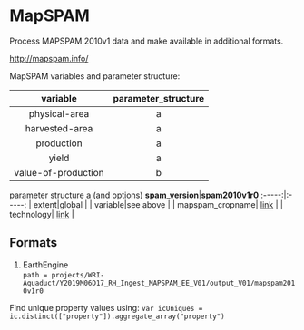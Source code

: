 # MapSPAM
Process MAPSPAM 2010v1 data and make available in additional formats.  

http://mapspam.info/  

MapSPAM variables and parameter structure:

**variable**|**parameter\_structure**
:-----:|:-----:
physical-area|a
harvested-area|a
production|a
yield|a
value-of-production|b

parameter structure a (and options)
**spam\_version**|**spam2010v1r0**
:-----:|:-----:
| extent|global |
| variable|see above |
| mapspam\_cropname| [link](https://github.com/wri/MAPSPAM/blob/master/metadata\_tables/mapspam\_names.csv) |
| technology| [link](https://github.com/wri/MAPSPAM/blob/master/metadata\_tables/technologies.csv) |









## Formats

1. EarthEngine  
`path = projects/WRI-Aquaduct/Y2019M06D17_RH_Ingest_MAPSPAM_EE_V01/output_V01/mapspam2010v1r0`  


Find unique property values using:
`var icUniques = ic.distinct(["property"]).aggregate_array("property")`


